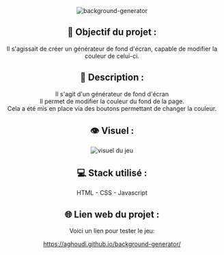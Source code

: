 <div align=center><img src="https://user-images.githubusercontent.com/27373255/131579767-e58cab5f-72c9-4db6-bb73-54c8d36a97c6.png" alt="background-generator"/></div>
<h2 align=center>🎯 Objectif du projet :</h2>
<p align=center>Il s'agissait de créer un générateur de fond d'écran, capable de modifier la couleur de celui-ci.</p>

<h2 align=center>📝 Description :</h2>

<p align=center>Il s'agit d'un générateur de fond d'écran</br>
Il permet de modifier la couleur du fond de la page.</br>
Cela a été mis en place via des boutons permettant de changer la couleur.</br>
</p>

<h2 align=center>👁️ Visuel :</h2>
<div align=center><img src="https://i.postimg.cc/XvK18NBm/memory.jpg" alt="visuel du jeu"</div>

<h2 align=center>💻 Stack utilisé :</h2>

<p align=center>HTML - CSS - Javascript</p>

<h2 align=center>🌐 Lien web du projet :</h2>

<p align=center>Voici un lien pour tester le jeu:

  <a title="https://aghoudi.github.io/background-generator/" role="link" target="_blank" class="text-bold" rel="noopener noreferrer" href="https://aghoudi.github.io/background-generator/">https://aghoudi.github.io/background-generator/</a></p>
